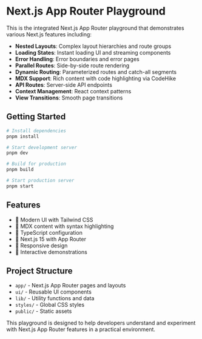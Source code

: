 # Next.js App Router Playground

This is the integrated Next.js App Router playground that demonstrates various Next.js features including:

- **Nested Layouts**: Complex layout hierarchies and route groups
- **Loading States**: Instant loading UI and streaming components
- **Error Handling**: Error boundaries and error pages
- **Parallel Routes**: Side-by-side route rendering
- **Dynamic Routing**: Parameterized routes and catch-all segments
- **MDX Support**: Rich content with code highlighting via CodeHike
- **API Routes**: Server-side API endpoints
- **Context Management**: React context patterns
- **View Transitions**: Smooth page transitions

## Getting Started

```bash
# Install dependencies
pnpm install

# Start development server
pnpm dev

# Build for production
pnpm build

# Start production server
pnpm start
```

## Features

- 🎨 Modern UI with Tailwind CSS
- 📝 MDX content with syntax highlighting
- 🔧 TypeScript configuration
- 🚀 Next.js 15 with App Router
- 📱 Responsive design
- 🎯 Interactive demonstrations

## Project Structure

- `app/` - Next.js App Router pages and layouts
- `ui/` - Reusable UI components
- `lib/` - Utility functions and data
- `styles/` - Global CSS styles
- `public/` - Static assets

This playground is designed to help developers understand and experiment with Next.js App Router features in a practical environment.
